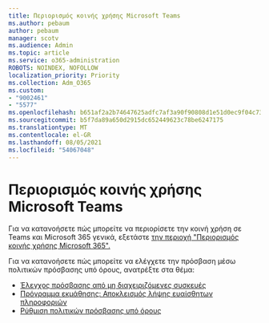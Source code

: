 ```yaml
---
title: Περιορισμός κοινής χρήσης Microsoft Teams
ms.author: pebaum
author: pebaum
manager: scotv
ms.audience: Admin
ms.topic: article
ms.service: o365-administration
ROBOTS: NOINDEX, NOFOLLOW
localization_priority: Priority
ms.collection: Adm_O365
ms.custom:
- "9002461"
- "5577"
ms.openlocfilehash: b651af2a2b74647625adfc7af3a90f90808d1e51d0ec9f04c73313fd7232c4ac
ms.sourcegitcommit: b5f7da89a650d2915dc652449623c78be6247175
ms.translationtype: MT
ms.contentlocale: el-GR
ms.lasthandoff: 08/05/2021
ms.locfileid: "54067048"
---
```

# <a name="limit-sharing-in-microsoft-teams"></a>Περιορισμός κοινής χρήσης Microsoft Teams

Για να κατανοήσετε πώς μπορείτε να περιορίσετε την κοινή χρήση σε Teams και Microsoft 365 γενικά, εξετάστε [την περιοχή "Περιορισμός κοινής χρήσης Microsoft 365".](https://docs.microsoft.com/microsoft-365/solutions/microsoft-365-limit-sharing?view=o365-worldwide)

Για να κατανοήσετε πώς μπορείτε να ελέγχετε την πρόσβαση μέσω πολιτικών πρόσβασης υπό όρους, ανατρέξτε στα θέμα:

- [Έλεγχος πρόσβασης από μη διαχειριζόμενες συσκευές](https://docs.microsoft.com/sharepoint/control-access-from-unmanaged-devices)
- [Πρόγραμμα εκμάθησης: Αποκλεισμός λήψης ευαίσθητων πληροφοριών](https://docs.microsoft.com/cloud-app-security/use-case-proxy-block-session-aad)
- [Ρύθμιση πολιτικών πρόσβασης υπό όρους](https://docs.microsoft.com/microsoft-365/business/set-up-conditional-access-policies?view=o365-worldwide)

